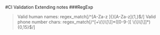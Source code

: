 #CI Validation Extending notes
###RegExp 
> Valid human names:  regex_match[/^[A-Za-z \]{}[A-Za-z]{1,}$/]
> Valid phone number chars: regex_match[/^[+\(\)\[\]]*([0-9-][ \(\)\[\]]*){0,15}$/]
